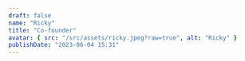 ```yaml
---
draft: false
name: "Ricky"
title: "Co-founder"
avatar: { src: "/src/assets/ricky.jpeg?raw=true", alt: "Ricky" }
publishDate: "2023-06-04 15:31"
---
```

